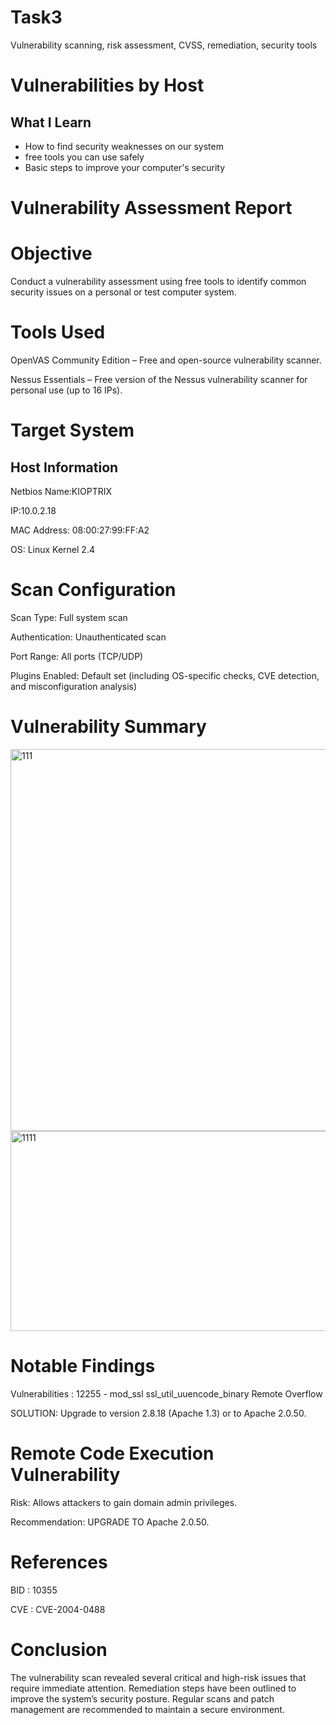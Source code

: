 # Task3

 Vulnerability scanning, risk assessment, CVSS, remediation, security tools

 # Vulnerabilities by Host

##  What I Learn

- How to find security weaknesses on our system
- free tools you can use safely
- Basic steps to improve your computer's security

# Vulnerability Assessment Report

# Objective

Conduct a vulnerability assessment using free tools to identify common security issues on a personal or test computer system.

# Tools Used

OpenVAS Community Edition – Free and open-source vulnerability scanner.

Nessus Essentials – Free version of the Nessus vulnerability scanner for personal use (up to 16 IPs).

# Target System
 
## Host Information
 
 Netbios Name:KIOPTRIX
 
 IP:10.0.2.18
 
 MAC Address: 08:00:27:99:FF:A2
 
 OS: Linux Kernel 2.4

 # Scan Configuration
 
Scan Type: Full system scan

Authentication: Unauthenticated scan

Port Range: All ports (TCP/UDP)

Plugins Enabled: Default set (including OS-specific checks, CVE detection, and misconfiguration analysis)

# Vulnerability Summary

 <img width="544" height="611" alt="111" src="https://github.com/user-attachments/assets/8b37fc41-7015-4d8b-81ee-272e2d478244" />

 <img width="548" height="320" alt="1111" src="https://github.com/user-attachments/assets/6407676a-7da9-42ac-b0d2-2a9b12a634e2" />


 # Notable Findings

 Vulnerabilities : 12255 - mod_ssl ssl_util_uuencode_binary Remote Overflow

  SOLUTION:  Upgrade to version 2.8.18 (Apache 1.3) or to Apache 2.0.50.

 #  Remote Code Execution Vulnerability 
 
  Risk:           Allows attackers to gain domain admin privileges.
  
  Recommendation: UPGRADE TO Apache 2.0.50.

  #  References
  
 BID :  10355
 
 CVE :  CVE-2004-0488

# Conclusion

The vulnerability scan revealed several critical and high-risk issues that require immediate attention. Remediation steps have been outlined to improve the system’s security posture. Regular scans and patch management are recommended to maintain a secure environment.
 
 
  



 



